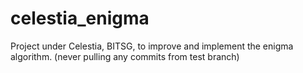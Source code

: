 # celestia_enigma
Project under Celestia, BITSG, to improve and implement the enigma algorithm.
(never pulling any commits from test branch)
